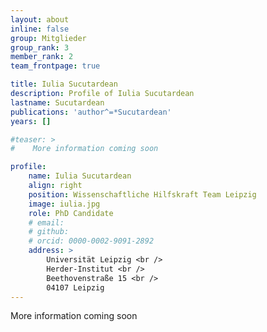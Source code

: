 ```yaml
---
layout: about
inline: false
group: Mitglieder
group_rank: 3
member_rank: 2
team_frontpage: true

title: Iulia Sucutardean
description: Profile of Iulia Sucutardean
lastname: Sucutardean
publications: 'author^=*Sucutardean'
years: []

#teaser: >
#    More information coming soon

profile:
    name: Iulia Sucutardean
    align: right
    position: Wissenschaftliche Hilfskraft Team Leipzig
    image: iulia.jpg
    role: PhD Candidate
    # email:
    # github:
    # orcid: 0000-0002-9091-2892
    address: >
        Universität Leipzig <br />
        Herder-Institut <br />
        Beethovenstraße 15 <br />
        04107 Leipzig
---
```


More information coming soon
